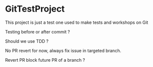 GitTestProject
==============

This project is just a test one used to make tests and workshops on Git 

Testing before or after commit ?

Should we use TDD ?

No PR revert for now, always fix issue in targeted branch.

Revert PR block future PR of a branch ?